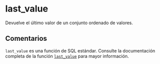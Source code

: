 ﻿---
SidebarGroup: "index-aggregation-functions"
Autogenerated: true
---

# last_value

Devuelve el último valor de un conjunto ordenado de valores.

## Comentarios 

`last_value` es una función de SQL estándar. Consulte la documentación completa de la función [`last_value`](https://learn.microsoft.com/es-es/sql/t-sql/functions/last_value-transact-sql) para mayor información.
